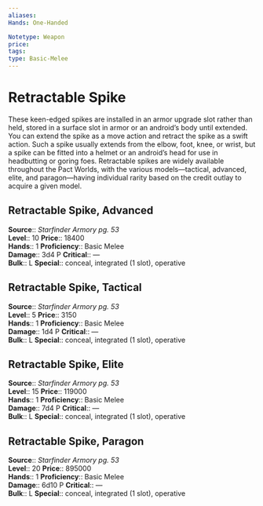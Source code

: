```yaml
---
aliases: 
Hands: One-Handed

Notetype: Weapon
price: 
tags: 
type: Basic-Melee
---
```


# Retractable Spike

These keen-edged spikes are installed in an armor upgrade slot rather than held, stored in a surface slot in armor or an android’s body until extended. You can extend the spike as a move action and retract the spike as a swift action. Such a spike usually extends from the elbow, foot, knee, or wrist, but a spike can be fitted into a helmet or an android’s head for use in headbutting or goring foes. Retractable spikes are widely available throughout the Pact Worlds, with the various models—tactical, advanced, elite, and paragon—having individual rarity based on the credit outlay to acquire a given model.  

## Retractable Spike, Advanced

**Source**:: _Starfinder Armory pg. 53_  
**Level**:: 10
**Price**:: 18400  
**Hands**:: 1
**Proficiency**:: Basic Melee  
**Damage**:: 3d4 P
**Critical**:: —  
**Bulk**:: L
**Special**:: conceal, integrated (1 slot), operative

## Retractable Spike, Tactical

**Source**:: _Starfinder Armory pg. 53_  
**Level**:: 5
**Price**:: 3150  
**Hands**:: 1
**Proficiency**:: Basic Melee  
**Damage**:: 1d4 P
**Critical**:: —  
**Bulk**:: L
**Special**:: conceal, integrated (1 slot), operative

## Retractable Spike, Elite

**Source**:: _Starfinder Armory pg. 53_  
**Level**:: 15
**Price**:: 119000  
**Hands**:: 1
**Proficiency**:: Basic Melee  
**Damage**:: 7d4 P
**Critical**:: —  
**Bulk**:: L
**Special**:: conceal, integrated (1 slot), operative

## Retractable Spike, Paragon

**Source**:: _Starfinder Armory pg. 53_  
**Level**:: 20
**Price**:: 895000  
**Hands**:: 1
**Proficiency**:: Basic Melee  
**Damage**:: 6d10 P
**Critical**:: —  
**Bulk**:: L
**Special**:: conceal, integrated (1 slot), operative
